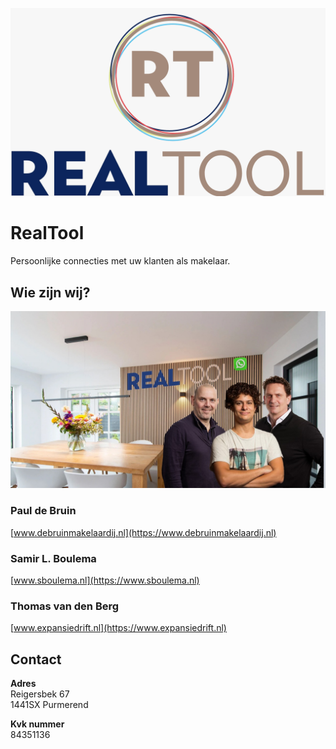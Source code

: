 ![Logo](https://raw.githubusercontent.com/Real-Tool/.github/main/profile/RealTool.png)

# RealTool
Persoonlijke connecties met uw klanten als makelaar.

## Wie zijn wij?
![Logo](https://raw.githubusercontent.com/Real-Tool/.github/main/profile/Team.jpeg)

### Paul de Bruin
[www.debruinmakelaardij.nl](https://www.debruinmakelaardij.nl)

### Samir L. Boulema
[www.sboulema.nl](https://www.sboulema.nl)

### Thomas van den Berg
[www.expansiedrift.nl](https://www.expansiedrift.nl)

## Contact
**Adres**<br/>
Reigersbek 67<br/>
1441SX Purmerend

**Kvk nummer**<br/>
84351136